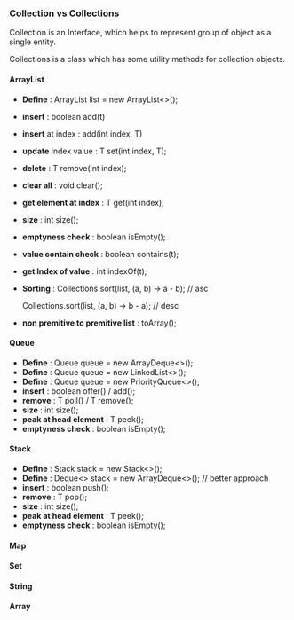 ### Collection vs Collections
Collection is an Interface, which helps to represent group of object as a single entity.

Collections is a class which has some utility methods for collection objects.


#### ArrayList
- **Define** : ArrayList<T> list = new ArrayList<>();
- **insert** : boolean add(t)
- **insert** at index : add(int index, T)
- **update** index value : T set(int index, T);
- **delete** : T remove(int index);
- **clear all** : void clear();
- **get element at index** : T get(int index);
- **size** : int size();
- **emptyness check** : boolean isEmpty(); 
- **value contain check** : boolean contains(t);
- **get Index of value** : int indexOf(t);
- **Sorting** :
    Collections.sort(list, (a, b) -> a - b); // asc
    
    Collections.sort(list, (a, b) -> b - a); // desc
- **non premitive to premitive list** : toArray();

#### Queue
- **Define** : Queue<T> queue = new ArrayDeque<>();
- **Define** : Queue<T> queue = new LinkedList<>();
- **Define** : Queue<T> queue = new PriorityQueue<>();
- **insert** : boolean offer() / add();
- **remove** : T poll() / T remove();
- **size** : int size(); 
- **peak at head element** : T peek();
- **emptyness check** : boolean isEmpty(); 

#### Stack
- **Define** : Stack<T> stack = new Stack<>();
- **Define** : Deque<> stack = new ArrayDeque<>(); // better approach
- **insert** : boolean push();
- **remove** : T pop();
- **size** : int size(); 
- **peak at head element** : T peek();
- **emptyness check** : boolean isEmpty(); 

#### Map

#### Set

#### String

#### Array
